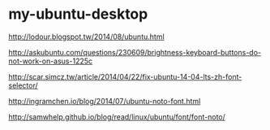 my-ubuntu-desktop
=================
http://lodour.blogspot.tw/2014/08/ubuntu.html

http://askubuntu.com/questions/230609/brightness-keyboard-buttons-do-not-work-on-asus-1225c

http://scar.simcz.tw/article/2014/04/22/fix-ubuntu-14-04-lts-zh-font-selector/

http://ingramchen.io/blog/2014/07/ubuntu-noto-font.html

http://samwhelp.github.io/blog/read/linux/ubuntu/font/font-noto/

